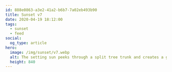 ```yaml
---
id: 888e0863-a3e2-41a2-b6b7-7a02eb493b90
title: Sunset v7
date: 2020-04-19 18:12:00
tags:
  - sunset
  - feed
social:
  og_type: article
hero:
  image: /img/sunset/v7.webp
  alt: The setting sun peeks through a split tree trunk and creates a golden flare. In the foreground a dark field.
  height: 840
---
```


